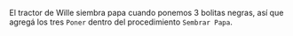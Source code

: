 El tractor de Wille siembra papa cuando ponemos 3 bolitas negras, así que agregá los tres `Poner` dentro del procedimiento `Sembrar Papa`. 